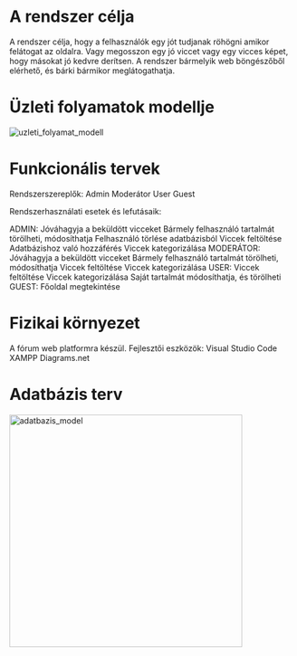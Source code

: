 # A rendszer célja

A rendszer célja, hogy a felhasználók egy jót tudjanak röhögni amikor felátogat az oldalra.
Vagy megosszon egy jó viccet vagy egy vicces képet, hogy másokat jó kedvre derítsen.
A rendszer bármelyik web böngészőből elérhető, és bárki bármikor meglátogathatja.

# Üzleti folyamatok modellje
![uzleti_folyamat_modell](https://user-images.githubusercontent.com/113434354/193841204-4f0c90ce-38c3-491e-bd02-be316f64f313.jpg)
# Funkcionális tervek

Rendszerszereplők:
Admin
Moderátor
User
Guest

Rendszerhasználati esetek és lefutásaik:

ADMIN:
    Jóváhagyja a beküldött vicceket
    Bármely felhasználó tartalmát törölheti, módosíthatja
    Felhasználó törlése adatbázisból
    Viccek feltöltése
    Adatbázishoz való hozzáférés
    Viccek kategorizálása
MODERÁTOR:
    Jóváhagyja a beküldött vicceket
    Bármely felhasználó tartalmát törölheti, módosíthatja
    Viccek feltöltése
    Viccek kategorizálása
USER:
    Viccek feltöltése
    Viccek kategorizálása
    Saját tartalmát módosíthatja, és törölheti
GUEST:
   Főoldal megtekintése 

# Fizikai környezet

A fórum web platformra készül.
Fejlesztői eszközök:
    Visual Studio Code
    XAMPP
    Diagrams.net

# Adatbázis terv
<img width="411" alt="adatbazis_model" src="https://user-images.githubusercontent.com/113434354/193841446-4a2fc2d3-364a-402e-b42b-1509155c8b84.PNG">
